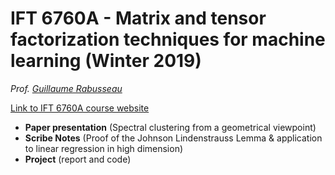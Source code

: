 # IFT 6760A - Matrix and tensor factorization techniques for machine learning (Winter 2019)

*Prof. [Guillaume Rabusseau]( https://www-labs.iro.umontreal.ca/~grabus/ )*

[Link to IFT 6760A course website](https://www-labs.iro.umontreal.ca/~grabus/courses/ift6760a-w19.html)


* **Paper presentation** (Spectral clustering from a geometrical viewpoint)
* **Scribe Notes** (Proof of the Johnson Lindenstrauss Lemma & application to linear regression in high dimension)
* **Project** (report and code)
